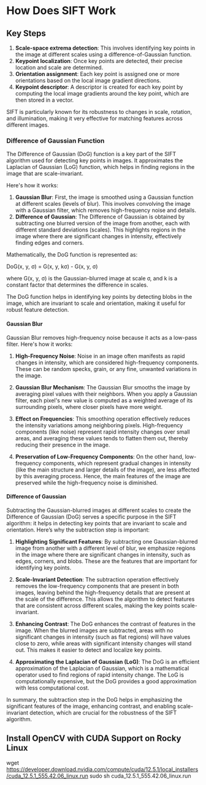 # How Does SIFT Work

## Key Steps

1. **Scale-space extrema detection**: This involves identifying key points in the image at different scales using a difference-of-Gaussian function.
2. **Keypoint localization**: Once key points are detected, their precise location and scale are determined.
3. **Orientation assignment**: Each key point is assigned one or more orientations based on the local image gradient directions.
4. **Keypoint descriptor**: A descriptor is created for each key point by computing the local image gradients around the key point, which are then stored in a vector.

SIFT is particularly known for its robustness to changes in scale, rotation, and illumination, making it very effective for matching features across different images.

### Difference of Gaussian Function

The Difference of Gaussian (DoG) function is a key part of the SIFT algorithm used for detecting key points in images. It approximates the Laplacian of Gaussian (LoG) function, which helps in finding regions in the image that are scale-invariant.

Here's how it works:

1. **Gaussian Blur**: First, the image is smoothed using a Gaussian function at different scales (levels of blur). This involves convolving the image with a Gaussian filter, which removes high-frequency noise and details.
2. **Difference of Gaussian**: The Difference of Gaussian is obtained by subtracting one blurred version of the image from another, each with different standard deviations (scales). This highlights regions in the image where there are significant changes in intensity, effectively finding edges and corners.

Mathematically, the DoG function is represented as:

DoG(x, y, σ) = G(x, y, kσ) - G(x, y, σ)

where G(x, y, σ) is the Gaussian-blurred image at scale σ, and k is a constant factor that determines the difference in scales.

The DoG function helps in identifying key points by detecting blobs in the image, which are invariant to scale and orientation, making it useful for robust feature detection.

#### Gaussian Blur

Gaussian Blur removes high-frequency noise because it acts as a low-pass filter. Here's how it works:

1. **High-Frequency Noise**: Noise in an image often manifests as rapid changes in intensity, which are considered high-frequency components. These can be random specks, grain, or any fine, unwanted variations in the image.

2. **Gaussian Blur Mechanism**: The Gaussian Blur smooths the image by averaging pixel values with their neighbors. When you apply a Gaussian filter, each pixel's new value is computed as a weighted average of its surrounding pixels, where closer pixels have more weight.

3. **Effect on Frequencies**: This smoothing operation effectively reduces the intensity variations among neighboring pixels. High-frequency components (like noise) represent rapid intensity changes over small areas, and averaging these values tends to flatten them out, thereby reducing their presence in the image.

4. **Preservation of Low-Frequency Components**: On the other hand, low-frequency components, which represent gradual changes in intensity (like the main structure and larger details of the image), are less affected by this averaging process. Hence, the main features of the image are preserved while the high-frequency noise is diminished.

#### Difference of Gaussian

Subtracting the Gaussian-blurred images at different scales to create the Difference of Gaussian (DoG) serves a specific purpose in the SIFT algorithm: it helps in detecting key points that are invariant to scale and orientation. Here’s why the subtraction step is important:

1. **Highlighting Significant Features**: By subtracting one Gaussian-blurred image from another with a different level of blur, we emphasize regions in the image where there are significant changes in intensity, such as edges, corners, and blobs. These are the features that are important for identifying key points.

2. **Scale-Invariant Detection**: The subtraction operation effectively removes the low-frequency components that are present in both images, leaving behind the high-frequency details that are present at the scale of the difference. This allows the algorithm to detect features that are consistent across different scales, making the key points scale-invariant.

3. **Enhancing Contrast**: The DoG enhances the contrast of features in the image. When the blurred images are subtracted, areas with no significant changes in intensity (such as flat regions) will have values close to zero, while areas with significant intensity changes will stand out. This makes it easier to detect and localize key points.

4. **Approximating the Laplacian of Gaussian (LoG)**: The DoG is an efficient approximation of the Laplacian of Gaussian, which is a mathematical operator used to find regions of rapid intensity change. The LoG is computationally expensive, but the DoG provides a good approximation with less computational cost.

In summary, the subtraction step in the DoG helps in emphasizing the significant features of the image, enhancing contrast, and enabling scale-invariant detection, which are crucial for the robustness of the SIFT algorithm.


## Install OpenCV with CUDA Support on Rocky Linux

wget https://developer.download.nvidia.com/compute/cuda/12.5.1/local_installers/cuda_12.5.1_555.42.06_linux.run
sudo sh cuda_12.5.1_555.42.06_linux.run